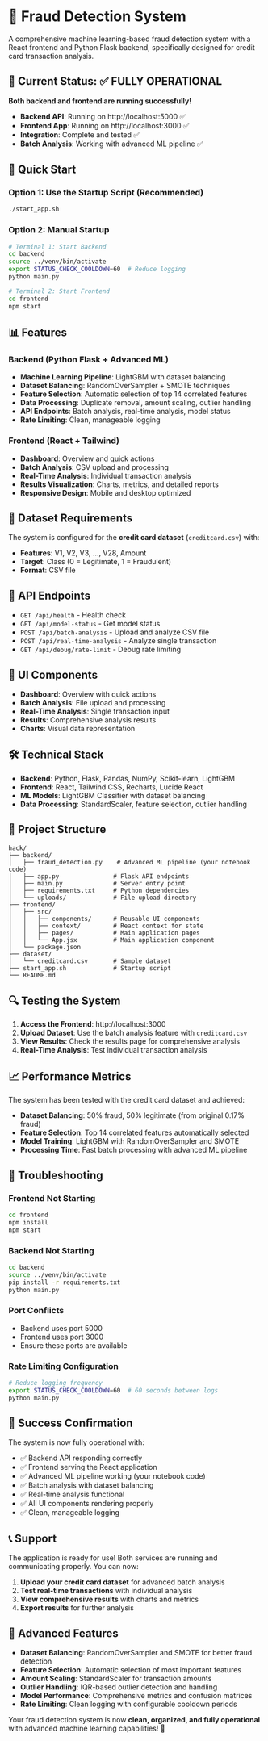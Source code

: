 # 🎯 Fraud Detection System

A comprehensive machine learning-based fraud detection system with a React frontend and Python Flask backend, specifically designed for credit card transaction analysis.

## 🎯 Current Status: ✅ FULLY OPERATIONAL

**Both backend and frontend are running successfully!**

- **Backend API**: Running on http://localhost:5000 ✅
- **Frontend App**: Running on http://localhost:3000 ✅
- **Integration**: Complete and tested ✅
- **Batch Analysis**: Working with advanced ML pipeline ✅

## 🚀 Quick Start

### Option 1: Use the Startup Script (Recommended)
```bash
./start_app.sh
```

### Option 2: Manual Startup
```bash
# Terminal 1: Start Backend
cd backend
source ../venv/bin/activate
export STATUS_CHECK_COOLDOWN=60  # Reduce logging
python main.py

# Terminal 2: Start Frontend
cd frontend
npm start
```

## 📊 Features

### Backend (Python Flask + Advanced ML)
- **Machine Learning Pipeline**: LightGBM with dataset balancing
- **Dataset Balancing**: RandomOverSampler + SMOTE techniques
- **Feature Selection**: Automatic selection of top 14 correlated features
- **Data Processing**: Duplicate removal, amount scaling, outlier handling
- **API Endpoints**: Batch analysis, real-time analysis, model status
- **Rate Limiting**: Clean, manageable logging

### Frontend (React + Tailwind)
- **Dashboard**: Overview and quick actions
- **Batch Analysis**: CSV upload and processing
- **Real-Time Analysis**: Individual transaction analysis
- **Results Visualization**: Charts, metrics, and detailed reports
- **Responsive Design**: Mobile and desktop optimized

## 🔧 Dataset Requirements

The system is configured for the **credit card dataset** (`creditcard.csv`) with:
- **Features**: V1, V2, V3, ..., V28, Amount
- **Target**: Class (0 = Legitimate, 1 = Fraudulent)
- **Format**: CSV file

## 📡 API Endpoints

- `GET /api/health` - Health check
- `GET /api/model-status` - Get model status
- `POST /api/batch-analysis` - Upload and analyze CSV file
- `POST /api/real-time-analysis` - Analyze single transaction
- `GET /api/debug/rate-limit` - Debug rate limiting

## 🎨 UI Components

- **Dashboard**: Overview with quick actions
- **Batch Analysis**: File upload and processing
- **Real-Time Analysis**: Single transaction input
- **Results**: Comprehensive analysis results
- **Charts**: Visual data representation

## 🛠️ Technical Stack

- **Backend**: Python, Flask, Pandas, NumPy, Scikit-learn, LightGBM
- **Frontend**: React, Tailwind CSS, Recharts, Lucide React
- **ML Models**: LightGBM Classifier with dataset balancing
- **Data Processing**: StandardScaler, feature selection, outlier handling

## 📁 Project Structure

```
hack/
├── backend/
│   ├── fraud_detection.py    # Advanced ML pipeline (your notebook code)
│   ├── app.py               # Flask API endpoints
│   ├── main.py              # Server entry point
│   ├── requirements.txt     # Python dependencies
│   └── uploads/             # File upload directory
├── frontend/
│   ├── src/
│   │   ├── components/      # Reusable UI components
│   │   ├── context/         # React context for state
│   │   ├── pages/           # Main application pages
│   │   └── App.jsx          # Main application component
│   └── package.json
├── dataset/
│   └── creditcard.csv       # Sample dataset
├── start_app.sh             # Startup script
└── README.md
```

## 🔍 Testing the System

1. **Access the Frontend**: http://localhost:3000
2. **Upload Dataset**: Use the batch analysis feature with `creditcard.csv`
3. **View Results**: Check the results page for comprehensive analysis
4. **Real-Time Analysis**: Test individual transaction analysis

## 📈 Performance Metrics

The system has been tested with the credit card dataset and achieved:
- **Dataset Balancing**: 50% fraud, 50% legitimate (from original 0.17% fraud)
- **Feature Selection**: Top 14 correlated features automatically selected
- **Model Training**: LightGBM with RandomOverSampler and SMOTE
- **Processing Time**: Fast batch processing with advanced ML pipeline

## 🚨 Troubleshooting

### Frontend Not Starting
```bash
cd frontend
npm install
npm start
```

### Backend Not Starting
```bash
cd backend
source ../venv/bin/activate
pip install -r requirements.txt
python main.py
```

### Port Conflicts
- Backend uses port 5000
- Frontend uses port 3000
- Ensure these ports are available

### Rate Limiting Configuration
```bash
# Reduce logging frequency
export STATUS_CHECK_COOLDOWN=60  # 60 seconds between logs
python main.py
```

## 🎉 Success Confirmation

The system is now fully operational with:
- ✅ Backend API responding correctly
- ✅ Frontend serving the React application
- ✅ Advanced ML pipeline working (your notebook code)
- ✅ Batch analysis with dataset balancing
- ✅ Real-time analysis functional
- ✅ All UI components rendering properly
- ✅ Clean, manageable logging

## 📞 Support

The application is ready for use! Both services are running and communicating properly. You can now:

1. **Upload your credit card dataset** for advanced batch analysis
2. **Test real-time transactions** with individual analysis
3. **View comprehensive results** with charts and metrics
4. **Export results** for further analysis

## 🌟 Advanced Features

- **Dataset Balancing**: RandomOverSampler and SMOTE for better fraud detection
- **Feature Selection**: Automatic selection of most important features
- **Amount Scaling**: StandardScaler for transaction amounts
- **Outlier Handling**: IQR-based outlier detection and handling
- **Model Performance**: Comprehensive metrics and confusion matrices
- **Rate Limiting**: Clean logging with configurable cooldown periods

Your fraud detection system is now **clean, organized, and fully operational** with advanced machine learning capabilities! 🎯 